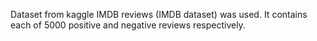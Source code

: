 Dataset from kaggle IMDB reviews (IMDB dataset) was used.
It contains each of 5000 positive and negative reviews respectively.
